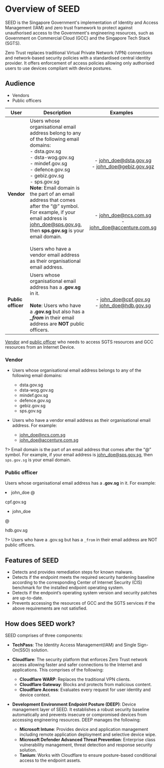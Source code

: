 # Overview of SEED

SEED is the Singapore Government's implementation of Identity and Access Management (IAM) and zero trust framework to protect against unauthorised access to the Government's engineering resources, such as Government on Commercial Cloud (GCC) and the Singapore Tech Stack (SGTS).

Zero Trust replaces traditional Virtual Private Network (VPN) connections and network-based security policies with a standardised central identity provider. It offers enforcement of access policies allowing only authorised users to use devices compliant with device postures.

## Audience

- Vendors
- Public officers

| User| Description | <div style="width:210px">Examples</div> |
|----| ------------- |:-------------:|
| **Vendor** | Users whose organisational email address belong to any of the following email domains:<br>- dsta.gov.sg<br>- dsta-wog.gov.sg<br>- mindef.gov.sg<br>- defence.gov.sg<br>- gebiz.gov.sg<br>- sps.gov.sg<br>**Note**: Email domain is the part of an email address that comes after the “@” symbol. For example, if your email address is john_doe@sps.gov.sg, then **sps.gov.sg** is your email domain.<br><br>Users who have a vendor email address as their organisational email address. | - john_doe@dsta.gov.sg<br>- john_doe@gebiz.gov.sgz<br><br><br><br><br><br><br><br>- john_doe@ncs.com.sg<br>- john_doe@accenture.com.sg  |
| **Public officer** | Users whose organisational email address has a **.gov.sg** in it.<br><br>**Note**: Users who have a **.gov.sg** but also has a ***_from*** in their email address are **NOT** public officers. | - john_doe@cpf.gov.sg<br>- john_doe@hdb.gov.sg |





[Vendor](#vendor) and [public officer](#public-officer) who needs to access SGTS resources and GCC resources from an Internet Device.

### Vendor

- Users whose organisational email address belongs to any of the following email domains:
    - dsta.gov.sg
    - dsta-wog.gov.sg
    - mindef.gov.sg
    - defence.gov.sg
    - gebiz.gov.sg
    - sps.gov.sg

- Users who have a vendor email address as their organisational email address. For example:
    - john_doe@ncs.com.sg 
    - john_doe@accenture.com.sg 

?> Email domain is the part of an email address that comes after the “@” symbol. For example, if your email address is john_doe@sps.gov.sg, then ```sps.gov.sg``` is your email domain.      

### Public officer    

Users whose organisational email address has a **.gov.sg** in it.
For example:

<li>john_doe
<span>@</span>

cpf.gov.sg

- john_doe

<span>@</span>

hdb.gov.sg


?> Users who have a .gov.sg but has a ```_from``` in their email address are NOT public officers.

<!--
## Identify your user type (Eunice either this goes or the above explanation)

Refer to this table to know what type of user you are for the SEED platform.

|<div style="width:100px"> User</div>| <div style="width:140px">organisational email address</div>   | email domain 
| --- |------------- |:-------------:| 
|Vendor| Does not have a **gov.sg** in it.| belongs to<br>- dsta.gov.sg<br>- dsta-wog.gov.sg<br>- mindef.gov.sg<br>- defence.gov.sg<br>- gebiz.gov.sg<br>- sps.gov.sg |
|Public officer| has a **gov.sg** in it. | does not belong to the domains mentioned for vendors. | -->

## Features of SEED

- Detects and provides remediation steps for known malware.
- Detects if the endpoint meets the required security hardening baseline according to the corresponding Center of Internet Security (CIS) benchmark for the installed endpoint operating system.
- Detects if the endpoint’s operating system version and security patches are up-to-date.
- Prevents accessing the resources of GCC and the SGTS services if the above requirements are not satisfied.

## How does SEED work?

SEED comprises of three components:

- **TechPass**: The Identity Access Management(IAM) and Single Sign-On(SSO) solution.

- **Cloudflare**: The security platform that enforces Zero Trust network access allowing faster and safer connections to the Internet and applications. This comprises of the following:
    - **Cloudflare WARP**: Replaces the traditional VPN clients.
    - **Cloudflare Gateway**: Blocks and protects from malicious content.
    - **Cloudflare Access**: Evaluates every request for user identity and device context.

 - **Development Environment Endpoint Posture (DEEP)**: Device management layer of SEED. It establishes a robust security baseline automatically​ and prevents insecure or compromised devices from accessing engineering resources.​ DEEP manages the following:
    - **Microsoft Intune**: Provides device and application management including remote application deployment and selective device wipe.
    - **Microsoft Defender Advanced Threat Prevention**: Enterprise class vulnerability management, threat detection and response security solution.
    - **Tanium**: Works with Cloudflare to ensure posture-based conditional access to the endpoint assets.

